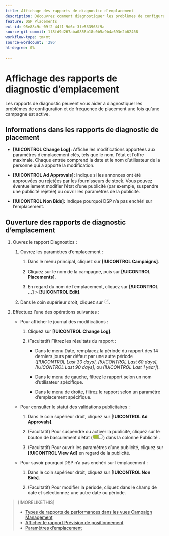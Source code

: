 ```yaml
---
title: Affichage des rapports de diagnostic d’emplacement
description: Découvrez comment diagnostiquer les problèmes de configuration et de fréquence d’emplacement.
feature: DSP Placements
exl-id: 95e88c9c-09f2-44f1-9d6c-3fe533963f9a
source-git-commit: 1f8fd9d267aba0858b18c0b5a9b4a693e2b62468
workflow-type: tm+mt
source-wordcount: '296'
ht-degree: 0%

---
```


# Affichage des rapports de diagnostic d’emplacement

<!-- Does this really belong in the Campaign Management > Reports section or in the Placements section? -->

Les rapports de diagnostic peuvent vous aider à diagnostiquer les problèmes de configuration et de fréquence de placement une fois qu’une campagne est active.

## Informations dans les rapports de diagnostic de placement

* **[!UICONTROL Change Log]:** Affiche les modifications apportées aux paramètres d’emplacement clés, tels que le nom, l’état et l’offre maximale. Chaque entrée comprend la date et le nom d’utilisateur de la personne qui a apporté la modification.

* **[!UICONTROL Ad Approvals]:** Indique si les annonces ont été approuvées ou rejetées par les fournisseurs de stock. Vous pouvez éventuellement modifier l’état d’une publicité (par exemple, suspendre une publicité rejetée) ou ouvrir les paramètres de la publicité.

* **[!UICONTROL Non Bids]:** Indique pourquoi DSP n’a pas enchéri sur l’emplacement.

## Ouverture des rapports de diagnostic d’emplacement

1. Ouvrez le rapport Diagnostics :

   1. Ouvrez les paramètres d’emplacement :

      1. Dans le menu principal, cliquez sur **[!UICONTROL Campaigns]**.

      1. Cliquez sur le nom de la campagne, puis sur **[!UICONTROL Placements]**.

      1. En regard du nom de l’emplacement, cliquez sur  **[!UICONTROL ...]** > **[!UICONTROL Edit]**.

   1. Dans le coin supérieur droit, cliquez sur ![Diagnostics de placement](/help/dsp/assets/placement-diagnostics.png).

1. Effectuez l’une des opérations suivantes :

   * Pour afficher le journal des modifications :

      1. Cliquez sur **[!UICONTROL Change Log]**.

      1. (Facultatif) Filtrez les résultats du rapport :

         * Dans le menu Date, remplacez la période du rapport des 14 derniers jours par défaut par une autre période (*[!UICONTROL Last 30 days],* *[!UICONTROL Last 60 days],* *[!UICONTROL Last 90 days],* ou *[!UICONTROL Last 1 year]*).

         * Dans le menu de gauche, filtrez le rapport selon un nom d’utilisateur spécifique.

         * Dans le menu de droite, filtrez le rapport selon un paramètre d’emplacement spécifique.

   * Pour consulter le statut des validations publicitaires :

      1. Dans le coin supérieur droit, cliquez sur **[!UICONTROL Ad Approvals]**.

      1. (Facultatif) Pour suspendre ou activer la publicité, cliquez sur le bouton de basculement d’état (![Bouton d’état](/help/dsp/assets/status-switch.png)) dans la colonne Publicité .

      1. (Facultatif) Pour ouvrir les paramètres d’une publicité, cliquez sur **[!UICONTROL View Ad]** en regard de la publicité.

   * Pour savoir pourquoi DSP n’a pas enchéri sur l’emplacement :

      1. Dans le coin supérieur droit, cliquez sur **[!UICONTROL Non Bids]**.

      1. (Facultatif) Pour modifier la période, cliquez dans le champ de date et sélectionnez une autre date ou période.

<!-- Later, add link to >* Definitions for NBRs (Reading No Bid Reports (NBRs)) -->

>[!MORELIKETHIS]
>
>* [Types de rapports de performances dans les vues Campaign Management](campaign-reports-about.md)
>* [Afficher le rapport Prévision de positionnement](/help/dsp/campaign-management/reports/placement-forecast.md)
>* [Paramètres d’emplacement](/help/dsp/campaign-management/placements/placement-settings.md)
